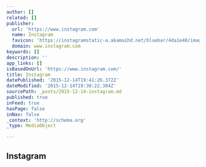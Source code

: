 ```yaml
---
author: []
related: []
publisher:
  url: 'https://www.instagram.com'
  name: Instagram
  favicon: 'https://instagramstatic-a.akamaihd.net/bluebar/4da1e40/images/ico/favicon.ico'
  domain: www.instagram.com
keywords: []
description: ''
app_links: []
isBasedOnUrl: 'https://www.instagram.com/'
title: Instagram
datePublished: '2015-12-14T19:41:26.372Z'
dateModified: '2015-12-14T19:30:22.384Z'
sourcePath: _posts/2015-12-14-instagram.md
published: true
inFeed: true
hasPage: false
inNav: false
_context: 'http://schema.org'
_type: MediaObject

---
```

<article style=""><h1>Instagram</h1><p></p></article>
